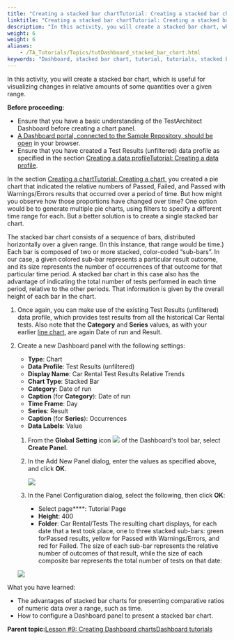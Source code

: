 ```yaml
--- 
title: "Creating a stacked bar chartTutorial: Creating a stacked bar chart"
linktitle: "Creating a stacked bar chartTutorial: Creating a stacked bar chart"
description: "In this activity, you will create a stacked bar chart, which is useful for visualizing changes in relative amounts of some quantities over a given range."
weight: 6
weight: 6
aliases: 
    - /TA_Tutorials/Topics/tutDashboard_stacked_bar_chart.html
keywords: "Dashboard, stacked bar chart, tutorial, tutorials, stacked bar chart"
---
```


In this activity, you will create a stacked bar chart, which is useful for visualizing changes in relative amounts of some quantities over a given range.

**Before proceeding:**

-   Ensure that you have a basic understanding of the TestArchitect Dashboard before creating a chart panel.
-   [A Dashboard portal, connected to the Sample Repository, should be open](/testarchitect-tutorial/part-3-extending-testarchitect/lesson-9-creating-dashboard-panelsdashboard-tutorials/launching-dashboardtutorial-launching-dashboard) in your browser.
-   Ensure that you have created a Test Results \(unfiltered\) data profile as specified in the section [Creating a data profileTutorial: Creating a data profile](/testarchitect-tutorial/part-3-extending-testarchitect/lesson-9-creating-dashboard-panelsdashboard-tutorials/creating-a-data-profiletutorial-creating-a-data-profile).

In the section [Creating a chartTutorial: Creating a chart](/testarchitect-tutorial/part-3-extending-testarchitect/lesson-9-creating-dashboard-panelsdashboard-tutorials/creating-a-charttutorial-creating-a-chart), you created a pie chart that indicated the relative numbers of Passed, Failed, and Passed with Warnings/Errors results that occurred over a period of time. But how might you observe how those proportions have changed over time? One option would be to generate multiple pie charts, using filters to specify a different time range for each. But a better solution is to create a single stacked bar chart.

The stacked bar chart consists of a sequence of bars, distributed horizontally over a given range. \(In this instance, that range would be time.\) Each bar is composed of two or more stacked, color-coded “sub-bars”. In our case, a given colored sub-bar represents a particular result outcome, and its size represents the number of occurrences of that outcome for that particular time period. A stacked bar chart in this case also has the advantage of indicating the total number of tests performed in each time period, relative to the other periods. That information is given by the overall height of each bar in the chart.

1.  Once again, you can make use of the existing Test Results \(unfiltered\) data profile, which provides test results from all the historical Car Rental tests. Also note that the **Category** and **Series** values, as with your earlier [line chart](/testarchitect-tutorial/part-3-extending-testarchitect/lesson-9-creating-dashboard-panelsdashboard-tutorials/creating-a-line-charttutorial-creating-a-line-chart), are again Date of run and Result.
2.  Create a new Dashboard panel with the following settings:

    -   **Type**: Chart
    -   **Data Profile**: Test Results \(unfiltered\)
    -   **Display Name**: Car Rental Test Results Relative Trends
    -   **Chart Type**: Stacked Bar
    -   **Category**: Date of run
    -   **Caption** \(for **Category**\): Date of run
    -   **Time Frame**: Day
    -   **Series**: Result
    -   **Caption** \(for **Series**\): Occurrences
    -   **Data Labels**: Value
    1.  From the **Global Setting** icon ![](/images/TA_Tutorials/Images/icn.Dashboard.Global_Setting.png) of the Dashboard's tool bar, select **Create Panel**.

    2.  In the Add New Panel dialog, enter the values as specified above, and click **OK**.

        ![](/images/TA_Tutorials/Images/New_Panel.Trend.Stacked_bar.png)

    3.  In the Panel Configuration dialog, select the following, then click **OK**:

        -   Select page****: Tutorial Page
        -   **Height**: 400
        -   **Folder**: Car Rental/Tests
    The resulting chart displays, for each date that a test took place, one to three stacked sub-bars: green forPassed results, yellow for Passed with Warnings/Errors, and red for Failed. The size of each sub-bar represents the relative number of outcomes of that result, while the size of each composite bar represents the total number of tests on that date:

    ![](/images/TA_Tutorials/Images/Dashboard.stacked_bar_results_trend.png)


What you have learned:

-   The advantages of stacked bar charts for presenting comparative ratios of numeric data over a range, such as time.
-   How to configure a Dashboard panel to present a stacked bar chart.




**Parent topic:**[Lesson \#9: Creating Dashboard chartsDashboard tutorials](/user-guide/reporting-and-dashboard/dashboard/lesson-9-creating-dashboard-chartsdashboard-tutorials/)



